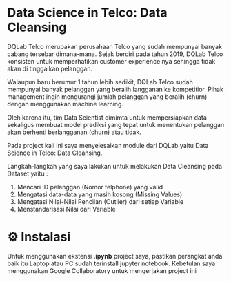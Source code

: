 # Data Science in Telco: Data Cleansing
DQLab Telco merupakan perusahaan Telco yang sudah mempunyai banyak cabang tersebar dimana-mana. Sejak berdiri pada tahun 2019, DQLab Telco konsisten untuk memperhatikan customer experience nya sehingga tidak akan di tinggalkan pelanggan.

Walaupun baru berumur 1 tahun lebih sedikit, DQLab Telco sudah mempunyai banyak pelanggan yang beralih langganan ke kompetitior. Pihak management ingin mengurangi jumlah pelanggan yang beralih (churn) dengan menggunakan machine learning.

Oleh karena itu, tim Data Scientist dimimta untuk mempersiapkan data sekaligus membuat model prediksi yang tepat untuk menentukan pelanggan akan berhenti berlangganan (churn) atau tidak.

Pada project kali ini saya menyelesaikan module dari DQLab yaitu Data Science in Telco: Data Cleansing. 

Langkah-langkah yang saya lakukan untuk melakukan Data Cleansing pada Dataset yaitu :
1. Mencari ID pelanggan (Nomor telphone) yang valid
2. Mengatasi data-data yang masih kosong (Missing Values)
3. Mengatasi Nilai-Nilai Pencilan (Outlier) dari setiap Variable
4. Menstandarisasi Nilai dari Variable


# ⚙️ Instalasi
Untuk menggunakan ekstensi **.ipynb** project saya, pastikan perangkat anda baik itu Laptop atau PC sudah terinstall jupyter notebook. Kebetulan saya menggunakan Google Collaboratory untuk mengerjakan project ini


